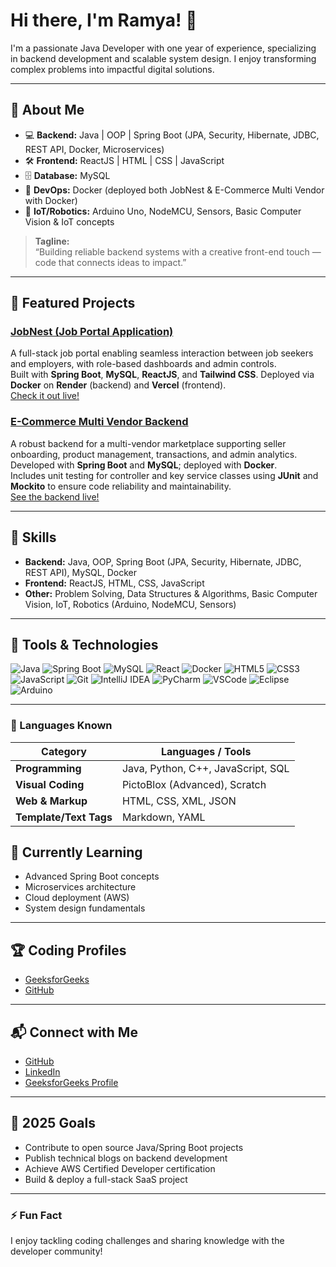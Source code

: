 # Hi there, I'm Ramya! 👋

I'm a passionate Java Developer with one year of experience, specializing in backend development and scalable system design. I enjoy transforming complex problems into impactful digital solutions.

---

## 🚀 About Me

- 💻 **Backend:** Java | OOP | Spring Boot (JPA, Security, Hibernate, JDBC, REST API, Docker, Microservices)  
- 🛠 **Frontend:** ReactJS | HTML | CSS | JavaScript  
- 🗄 **Database:** MySQL  
- 🐳 **DevOps:** Docker (deployed both JobNest & E-Commerce Multi Vendor with Docker)  
- 🤖 **IoT/Robotics:** Arduino Uno, NodeMCU, Sensors, Basic Computer Vision & IoT concepts  

> **Tagline:**  
> “Building reliable backend systems with a creative front-end touch — code that connects ideas to impact.”

---

## 🌟 Featured Projects

### [JobNest (Job Portal Application)](https://jobnest-frontend-ramya.vercel.app/)  
A full-stack job portal enabling seamless interaction between job seekers and employers, with role-based dashboards and admin controls.  
Built with **Spring Boot**, **MySQL**, **ReactJS**, and **Tailwind CSS**. Deployed via **Docker** on **Render** (backend) and **Vercel** (frontend).  
[Check it out live!](https://jobnest-frontend-ramya.vercel.app/)

### [E-Commerce Multi Vendor Backend](https://ecommerce-multivendor-backend-xj9u.onrender.com/)  
A robust backend for a multi-vendor marketplace supporting seller onboarding, product management, transactions, and admin analytics.  
Developed with **Spring Boot** and **MySQL**; deployed with **Docker**.  
Includes unit testing for controller and key service classes using **JUnit** and **Mockito** to ensure code reliability and maintainability.  
[See the backend live!](https://ecommerce-multivendor-backend-xj9u.onrender.com/)

---

## 🏅 Skills

- **Backend:** Java, OOP, Spring Boot (JPA, Security, Hibernate, JDBC, REST API), MySQL, Docker  
- **Frontend:** ReactJS, HTML, CSS, JavaScript  
- **Other:** Problem Solving, Data Structures & Algorithms, Basic Computer Vision, IoT, Robotics (Arduino, NodeMCU, Sensors)  

---

## 🧰 Tools & Technologies

![Java](https://img.shields.io/badge/Java-007396?style=for-the-badge&logo=java&logoColor=white)
![Spring Boot](https://img.shields.io/badge/Spring_Boot-6DB33F?style=for-the-badge&logo=spring-boot&logoColor=white)
![MySQL](https://img.shields.io/badge/MySQL-4479A1?style=for-the-badge&logo=mysql&logoColor=white)
![React](https://img.shields.io/badge/React-20232A?style=for-the-badge&logo=react&logoColor=61DAFB)
![Docker](https://img.shields.io/badge/Docker-2496ED?style=for-the-badge&logo=docker&logoColor=white)
![HTML5](https://img.shields.io/badge/HTML5-E34F26?style=for-the-badge&logo=html5&logoColor=white)
![CSS3](https://img.shields.io/badge/CSS3-1572B6?style=for-the-badge&logo=css3&logoColor=white)
![JavaScript](https://img.shields.io/badge/JavaScript-323330?style=for-the-badge&logo=javascript&logoColor=F7DF1E)
![Git](https://img.shields.io/badge/Git-F05032?style=for-the-badge&logo=git&logoColor=white)
![IntelliJ IDEA](https://img.shields.io/badge/IntelliJ_IDEA-000000?style=for-the-badge&logo=intellij-idea&logoColor=white)
![PyCharm](https://img.shields.io/badge/PyCharm-143?style=for-the-badge&logo=pycharm&logoColor=white)
![VSCode](https://img.shields.io/badge/VS_Code-007ACC?style=for-the-badge&logo=visual-studio-code&logoColor=white)
![Eclipse](https://img.shields.io/badge/Eclipse_IDE-2C2255?style=for-the-badge&logo=eclipse-ide&logoColor=white)
![Arduino](https://img.shields.io/badge/Arduino-00979D?style=for-the-badge&logo=arduino&logoColor=white)

---
### 💬 Languages Known

| Category                | Languages / Tools                                                |
|-------------------------|------------------------------------------------------------------|
| **Programming**         | Java, Python, C++, JavaScript, SQL                              |
| **Visual Coding**       | PictoBlox (Advanced), Scratch                          |
| **Web & Markup**        | HTML, CSS, XML, JSON                                             |
| **Template/Text Tags**  | Markdown, YAML                                  |


## 🌱 Currently Learning

- Advanced Spring Boot concepts  
- Microservices architecture  
- Cloud deployment (AWS)  
- System design fundamentals  

---

## 🏆 Coding Profiles

- [GeeksforGeeks](https://www.geeksforgeeks.org/user/ramyasa6v8t/)  
- [GitHub](https://github.com/ramya-0315)  

---

## 📬 Connect with Me

- [GitHub](https://github.com/ramya-0315)  
- [LinkedIn](https://www.linkedin.com/in/ramya013/)  
- [GeeksforGeeks Profile](https://www.geeksforgeeks.org/user/ramyasa6v8t/)  

---

## 🎯 2025 Goals

- Contribute to open source Java/Spring Boot projects  
- Publish technical blogs on backend development  
- Achieve AWS Certified Developer certification  
- Build & deploy a full-stack SaaS project  

---

### ⚡ Fun Fact  
I enjoy tackling coding challenges and sharing knowledge with the developer community!

<!--  
Feel free to reach out for collaboration, job opportunities, or just to connect!  
-->
